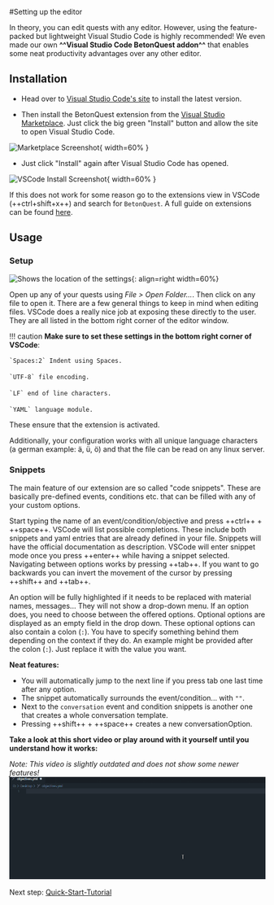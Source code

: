 #Setting up the editor

In theory, you can edit quests with any editor. However, using the feature-packed but lightweight 
Visual Studio Code is highly recommended!
We even made our own **^^Visual Studio Code BetonQuest addon^^** 
that enables some neat productivity advantages over any other editor.

## Installation

* Head over to <a href="https://code.visualstudio.com" target="_blank">Visual Studio Code's site</a>
  to install the latest version.

* Then install the BetonQuest extension from the
  <a href="https://marketplace.visualstudio.com/items?itemName=BetonQuest.betonquest-code-snippets" target="_blank">Visual Studio Marketplace</a>.
  Just click the big green "Install" button and allow the site to open Visual Studio Code.

![Marketplace Screenshot](../../media/content/LearnBeton/addon-marketplace.png){ width=60% }

* Just click "Install" again after Visual Studio Code has opened. 

![VSCode Install Screenshot](../../media/content/LearnBeton/addon-in-editor.png){ width=60% }
 
If this does not work for some reason go to the extensions view in VSCode (++ctrl+shift+x++) and search for `BetonQuest`.
A full guide on extensions can be found <a href="https://code.visualstudio.com/docs/editor/extension-gallery" target="_blank">here</a>.


## Usage

### Setup

![Shows the location of the settings](../../media/content/LearnBeton/vscode.png){: align=right width=60%}

Open up any of your quests using *File > Open Folder...*. Then click on any file to open it.
There are a few general things to keep in mind when editing files.
VSCode does a really nice job at exposing these directly to the user. They are all listed in the bottom right corner 
of the editor window.

!!! caution
    **Make sure to set these settings in the bottom right corner of VSCode**:

    `Spaces:2` Indent using Spaces. 
    
    `UTF-8` file encoding. 
    
    `LF` end of line characters. 
    
    `YAML` language module.

These ensure that the extension is activated.

Additionally, your configuration works with all unique language characters (a german example: ä, ü, ö)
and that the file can be read on any linux server.

### Snippets 
The main feature of our extension are so called "code snippets". These are basically pre-defined events, conditions etc.
that can be filled with any of your custom options.

Start typing the name of an event/condition/objective and press ++ctrl++ + ++space++. VSCode will list possible completions.
These include both snippets and yaml entries that are already defined in your file. Snippets will have the official 
documentation as description. 
VSCode will enter snippet mode once you press ++enter++ while having a snippet selected.
Navigating between options works by pressing ++tab++.
If you want to go backwards you can invert the movement of the cursor by pressing ++shift++ and ++tab++.

An option will be fully highlighted if it needs to be replaced with material names, messages... They will not show a drop-down menu.
If an option does, you need to choose between the offered options. Optional options are displayed as an empty field in the drop down.
These optional options can also contain a colon (`:`). You have to specify something behind them depending on the context 
if they do. An example might be provided after the colon (`:`). Just replace it with the value you want.

**Neat features:** 

* You will automatically jump to the next line if you press tab one last time after any option.
* The snippet automatically surrounds the event/condition... with `""`.
* Next to the `conversation` event and condition snippets is another one that creates a whole conversation template.
* Pressing ++shift++ + ++space++ creates a new conversationOption.


**Take a look at this short video or play around with it yourself until you understand how it works:**

*Note: This video is slightly outdated and does not show some newer features!*
![GIF shows autocomplete](https://raw.githubusercontent.com/BetonQuest/betonquest-code-snippets/master/assets/demo.gif)


Next step: [Quick-Start-Tutorial](./Quick-Start-Tutorial.md)
